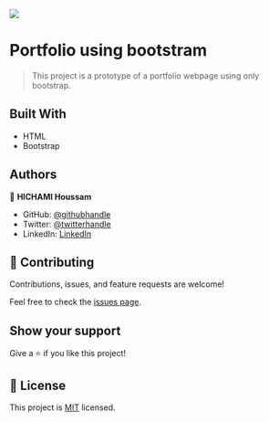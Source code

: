 ![](https://img.shields.io/badge/Microverse-blueviolet)

# Portfolio using bootstram

> This project is a prototype of a portfolio webpage using only bootstrap.




## Built With

- HTML
- Bootstrap



## Authors

👤 **HICHAMI Houssam**

- GitHub: [@githubhandle](https://github.com/redwing555)
- Twitter: [@twitterhandle](https://twitter.com/Houssam07964199)
- LinkedIn: [LinkedIn](https://linkedin.com/in/linkedinhandle)

## 🤝 Contributing

Contributions, issues, and feature requests are welcome!

Feel free to check the [issues page](../../issues/).

## Show your support

Give a ⭐️ if you like this project!


## 📝 License

This project is [MIT](./MIT.md) licensed.
